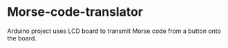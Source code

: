 # Morse-code-translator
Arduino project uses LCD board to transmit Morse code from a button onto the board.

